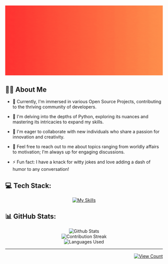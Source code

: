 ![banner](profile-banner.gif)

## 🤘🏻 About Me

- 🔭 Currently, I'm immersed in various Open Source Projects, contributing to the thriving community of developers.

- 🌱 I'm delving into the depths of Python, exploring its nuances and mastering its intricacies to expand my skills.

- 👯 I'm eager to collaborate with new individuals who share a passion for innovation and creativity.

- 💬 Feel free to reach out to me about topics ranging from worldly affairs to motivation; I'm always up for engaging discussions.

- ⚡ Fun fact: I have a knack for witty jokes and love adding a dash of humor to any conversation!



## 💻 Tech Stack:

<div align="center">
  
[![My Skills](https://skillicons.dev/icons?i=python,css,html,md,git,github,pycharm&theme=dark)](https://skillicons.dev)

</div>

## 📊 GitHub Stats:

<div align="center">
  
![Github Stats](https://github-readme-stats.vercel.app/api?username=YuheshPandian&theme=tokyonight&hide_border=false&include_all_commits=true&count_private=true)<br/>
![Contribution Streak](https://github-readme-streak-stats.herokuapp.com/?user=YuheshPandian&theme=tokyonight&hide_border=false)<br/>
![Languages Used](https://github-readme-stats.vercel.app/api/top-langs/?username=YuheshPandian&theme=tokyonight&hide_border=false&include_all_commits=true&count_private=true&layout=compact)

</div>

<hr>

<div align="right">
  
[![View Count](https://visitcount.itsvg.in/api?id=YuheshPandian&icon=0&color=6)](https://visitcount.itsvg.in)

</div>
